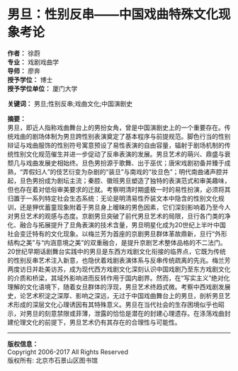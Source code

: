 # 男旦：性别反串——中国戏曲特殊文化现象考论

**作者：** 徐蔚  
**专业：** 戏剧戏曲学  
**导师：** 廖奔  
**授予学位：** 博士  
**授予学位单位：** 厦门大学  

**关键词：** 男旦;性别反串;戏曲文化;中国演剧史  

**摘要：**  
男旦，即近人指称戏曲舞台上的男扮女角，曾是中国演剧史上的一个重要存在。传统戏曲的剧场体制为男旦跨性别表演奠定了基本程序与前提规范。脚色行当的性别辩证与戏曲服饰的性别符号寓意预设了易性表演的自由容量，辐射于剧场机制的传统性别文化规范催生并进一步促动了反串表演的发展。男旦艺术的萌兴、鼎盛与衰颓几与戏曲发展史相始终。旦色男扮源于歌舞、出于巫优；唐宋戏剧初备并臻于成熟，“弄假妇人”的伎艺衍变为杂剧的“装旦”与南戏的“妆旦色”；明代南曲诸声腔并起，旦色男扮成为剧坛主流；秦腔、徽班男旦塑造了独特的表演范式和审美趣味，但也存在着对低俗审美要求的迁就。考察明清时期盛极一时的易性扮演，必须将其归置于一系列特定社会生态系统：无论是明清易性乔装文本中隐含的性别文化规训，还是狎优蓄童现象附着于男旦身上暧昧的男色因素，它们深刻影响着乃至今人对男旦艺术的观感与态度。京剧男旦突破了前代男旦艺术的局限，旦行各门类的净化、融合与拓展提升了旦角表演的技术含量，男旦明星化成为20世纪上半叶中国社会变迁特有的文化现象。以梅兰芳为首座的京剧男旦群体革故鼎新，旦行“外形结构之美”与“内涵意境之美”的双重融合，是提升京剧艺术整体品格的不二法门。20世纪早期话剧舞台实践中的男旦是东西方戏剧文化衔接的临界点，它既为传统的性别反串艺术注入新意，也隐伏着戏剧表演体系与反串传统疏离的先兆。梅兰芳两度访日并赴美访苏，成为现代西方戏剧文化深刻认识中国戏剧乃至东方戏剧文化的介质和桥梁，其域外影响进而反转作用于国内剧界。然而，在“写实主义”绝对化理解的文化语境下，随着女旦群体的浮现，男旦艺术终趋式微。考察中西戏剧发展史，论艺术积淀之深厚、影响之深远，无过于中国戏曲舞台上的男旦，剖析男旦艺术形成的深层文化心理诱因有其特殊意义。男旦在当代社会的生存困境似乎也昭示，对男旦的刻意禁限或菲薄，泄露的恰恰是潜在的封建心理遗存。在涤荡戏曲封建伦理文化的前提下，男旦艺术仍有其存在的合理性与可能性。

---

**版权信息：**  
Copyright 2006-2017 All Rights Reserved  
版权所有: 北京市石景山区图书馆  